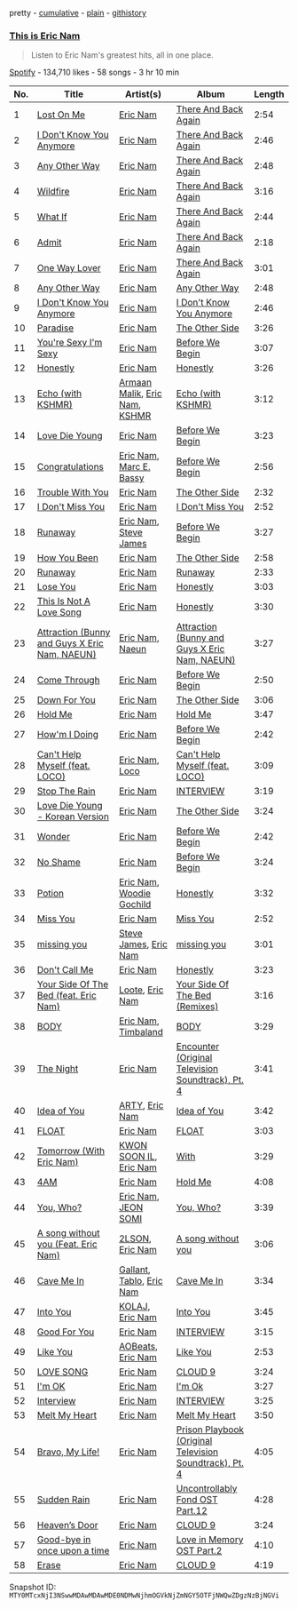 pretty - [cumulative](/playlists/cumulative/37i9dQZF1DWSvP5HMve5xc.md) - [plain](/playlists/plain/37i9dQZF1DWSvP5HMve5xc) - [githistory](https://github.githistory.xyz/mackorone/spotify-playlist-archive/blob/main/playlists/plain/37i9dQZF1DWSvP5HMve5xc)

### [This is Eric Nam](https://open.spotify.com/playlist/37i9dQZF1DWSvP5HMve5xc)

> Listen to Eric Nam's greatest hits, all in one place.

[Spotify](https://open.spotify.com/user/spotify) - 134,710 likes - 58 songs - 3 hr 10 min

| No. | Title | Artist(s) | Album | Length |
|---|---|---|---|---|
| 1 | [Lost On Me](https://open.spotify.com/track/5ijpPkVMurycFFfNKVlcoc) | [Eric Nam](https://open.spotify.com/artist/2FLqlgckDKdmpBrvLAT5BM) | [There And Back Again](https://open.spotify.com/album/643X6WW2ijEwMLaNjp1dk1) | 2:54 |
| 2 | [I Don't Know You Anymore](https://open.spotify.com/track/09ZDPL4NSDNxfIic9gPnCn) | [Eric Nam](https://open.spotify.com/artist/2FLqlgckDKdmpBrvLAT5BM) | [There And Back Again](https://open.spotify.com/album/643X6WW2ijEwMLaNjp1dk1) | 2:46 |
| 3 | [Any Other Way](https://open.spotify.com/track/0VjAIeSvXNYyshkoQ73Jvi) | [Eric Nam](https://open.spotify.com/artist/2FLqlgckDKdmpBrvLAT5BM) | [There And Back Again](https://open.spotify.com/album/643X6WW2ijEwMLaNjp1dk1) | 2:48 |
| 4 | [Wildfire](https://open.spotify.com/track/3vsfL1GdEMvoUs59KERxPx) | [Eric Nam](https://open.spotify.com/artist/2FLqlgckDKdmpBrvLAT5BM) | [There And Back Again](https://open.spotify.com/album/643X6WW2ijEwMLaNjp1dk1) | 3:16 |
| 5 | [What If](https://open.spotify.com/track/0KMhnkCiGtCQhYtAy7QS9l) | [Eric Nam](https://open.spotify.com/artist/2FLqlgckDKdmpBrvLAT5BM) | [There And Back Again](https://open.spotify.com/album/643X6WW2ijEwMLaNjp1dk1) | 2:44 |
| 6 | [Admit](https://open.spotify.com/track/2eJhLmfrXfZMw86vNaSEgU) | [Eric Nam](https://open.spotify.com/artist/2FLqlgckDKdmpBrvLAT5BM) | [There And Back Again](https://open.spotify.com/album/643X6WW2ijEwMLaNjp1dk1) | 2:18 |
| 7 | [One Way Lover](https://open.spotify.com/track/2GwZznMiY7vp7jNoF0yAa9) | [Eric Nam](https://open.spotify.com/artist/2FLqlgckDKdmpBrvLAT5BM) | [There And Back Again](https://open.spotify.com/album/643X6WW2ijEwMLaNjp1dk1) | 3:01 |
| 8 | [Any Other Way](https://open.spotify.com/track/0GLeMtCBYkh98BqwO5BN7b) | [Eric Nam](https://open.spotify.com/artist/2FLqlgckDKdmpBrvLAT5BM) | [Any Other Way](https://open.spotify.com/album/7C5Y9bh4Y8G5sw3bB2bquM) | 2:48 |
| 9 | [I Don't Know You Anymore](https://open.spotify.com/track/4Z4FusIyks3EQfscAFslWj) | [Eric Nam](https://open.spotify.com/artist/2FLqlgckDKdmpBrvLAT5BM) | [I Don't Know You Anymore](https://open.spotify.com/album/2CGgP7HTjvgAU2ta6bImXP) | 2:46 |
| 10 | [Paradise](https://open.spotify.com/track/1x9CUUDTZpk8wpeGH9ZAzW) | [Eric Nam](https://open.spotify.com/artist/2FLqlgckDKdmpBrvLAT5BM) | [The Other Side](https://open.spotify.com/album/0WkJMdNXAtv5UvJaBUeNRq) | 3:26 |
| 11 | [You're Sexy I'm Sexy](https://open.spotify.com/track/3VrAQzhFpUX0RGRqcOATd0) | [Eric Nam](https://open.spotify.com/artist/2FLqlgckDKdmpBrvLAT5BM) | [Before We Begin](https://open.spotify.com/album/2spNE5MhZn92sIJvBszJ4B) | 3:07 |
| 12 | [Honestly](https://open.spotify.com/track/4LsX7Mz7zhNOoydJfhedL4) | [Eric Nam](https://open.spotify.com/artist/2FLqlgckDKdmpBrvLAT5BM) | [Honestly](https://open.spotify.com/album/5fhNla7mPuyaDXPwZUhM3Q) | 3:26 |
| 13 | [Echo \(with KSHMR\)](https://open.spotify.com/track/5sbkFKdxVQ2FgEjKMvrHAL) | [Armaan Malik](https://open.spotify.com/artist/4IKVDbCSBTxBeAsMKjAuTs), [Eric Nam](https://open.spotify.com/artist/2FLqlgckDKdmpBrvLAT5BM), [KSHMR](https://open.spotify.com/artist/2wX6xSig4Rig5kZU6ePlWe) | [Echo \(with KSHMR\)](https://open.spotify.com/album/4Pqc9IVg6YRJPKakVOuZ2R) | 3:12 |
| 14 | [Love Die Young](https://open.spotify.com/track/4DERyalxTlWCdlHkVi0TfO) | [Eric Nam](https://open.spotify.com/artist/2FLqlgckDKdmpBrvLAT5BM) | [Before We Begin](https://open.spotify.com/album/2spNE5MhZn92sIJvBszJ4B) | 3:23 |
| 15 | [Congratulations](https://open.spotify.com/track/134RSOYlwz0HNRDsGWdeba) | [Eric Nam](https://open.spotify.com/artist/2FLqlgckDKdmpBrvLAT5BM), [Marc E\. Bassy](https://open.spotify.com/artist/3tQx1LPXbsYjE9VwN1Peaa) | [Before We Begin](https://open.spotify.com/album/2spNE5MhZn92sIJvBszJ4B) | 2:56 |
| 16 | [Trouble With You](https://open.spotify.com/track/2vPAcWqAAtp2hEkgR3tbFr) | [Eric Nam](https://open.spotify.com/artist/2FLqlgckDKdmpBrvLAT5BM) | [The Other Side](https://open.spotify.com/album/0WkJMdNXAtv5UvJaBUeNRq) | 2:32 |
| 17 | [I Don't Miss You](https://open.spotify.com/track/0kq2SMYMcYk6dl2Z6k03yN) | [Eric Nam](https://open.spotify.com/artist/2FLqlgckDKdmpBrvLAT5BM) | [I Don't Miss You](https://open.spotify.com/album/0MdZdkVzAdqv9QcBqnWmes) | 2:52 |
| 18 | [Runaway](https://open.spotify.com/track/3IZ6fZCJZ7OFRiKHGkhUvp) | [Eric Nam](https://open.spotify.com/artist/2FLqlgckDKdmpBrvLAT5BM), [Steve James](https://open.spotify.com/artist/2rYFy6vVM1YiECVIAHaJBY) | [Before We Begin](https://open.spotify.com/album/2spNE5MhZn92sIJvBszJ4B) | 3:27 |
| 19 | [How You Been](https://open.spotify.com/track/3dRrKVKeI1vFKqiOcO2vvJ) | [Eric Nam](https://open.spotify.com/artist/2FLqlgckDKdmpBrvLAT5BM) | [The Other Side](https://open.spotify.com/album/0WkJMdNXAtv5UvJaBUeNRq) | 2:58 |
| 20 | [Runaway](https://open.spotify.com/track/60sX1vz8ToXYuaAvW5sYMs) | [Eric Nam](https://open.spotify.com/artist/2FLqlgckDKdmpBrvLAT5BM) | [Runaway](https://open.spotify.com/album/6wLkmUYF8riWVznDJQTsJ1) | 2:33 |
| 21 | [Lose You](https://open.spotify.com/track/7MIdbo0RDBjAhtfuqBJ0o1) | [Eric Nam](https://open.spotify.com/artist/2FLqlgckDKdmpBrvLAT5BM) | [Honestly](https://open.spotify.com/album/5fhNla7mPuyaDXPwZUhM3Q) | 3:03 |
| 22 | [This Is Not A Love Song](https://open.spotify.com/track/7bpudprZI6hfD1mTmsvlw2) | [Eric Nam](https://open.spotify.com/artist/2FLqlgckDKdmpBrvLAT5BM) | [Honestly](https://open.spotify.com/album/5fhNla7mPuyaDXPwZUhM3Q) | 3:30 |
| 23 | [Attraction \(Bunny and Guys X Eric Nam, NAEUN\)](https://open.spotify.com/track/5TukPlV2eJWX7lfQAbrZGV) | [Eric Nam](https://open.spotify.com/artist/2FLqlgckDKdmpBrvLAT5BM), [Naeun](https://open.spotify.com/artist/16Jm6AxcL9XKkwOemxmbXc) | [Attraction \(Bunny and Guys X Eric Nam, NAEUN\)](https://open.spotify.com/album/0W7TJ6he0KuZ5medVP8rWO) | 3:27 |
| 24 | [Come Through](https://open.spotify.com/track/3p3zv2zj45B7MzSsy33VYf) | [Eric Nam](https://open.spotify.com/artist/2FLqlgckDKdmpBrvLAT5BM) | [Before We Begin](https://open.spotify.com/album/2spNE5MhZn92sIJvBszJ4B) | 2:50 |
| 25 | [Down For You](https://open.spotify.com/track/2zXPhvSMFyvfo1L0aGxFGw) | [Eric Nam](https://open.spotify.com/artist/2FLqlgckDKdmpBrvLAT5BM) | [The Other Side](https://open.spotify.com/album/0WkJMdNXAtv5UvJaBUeNRq) | 3:06 |
| 26 | [Hold Me](https://open.spotify.com/track/6N0uDUUQRQd7lIIFU2aaEQ) | [Eric Nam](https://open.spotify.com/artist/2FLqlgckDKdmpBrvLAT5BM) | [Hold Me](https://open.spotify.com/album/5VWPfP9Ibc44LHQxAqoqtt) | 3:47 |
| 27 | [How'm I Doing](https://open.spotify.com/track/79NTzKXDK2tC245bUX4ZlV) | [Eric Nam](https://open.spotify.com/artist/2FLqlgckDKdmpBrvLAT5BM) | [Before We Begin](https://open.spotify.com/album/2spNE5MhZn92sIJvBszJ4B) | 2:42 |
| 28 | [Can't Help Myself \(feat\. LOCO\)](https://open.spotify.com/track/2orlgIY1OBWBDQgmkHZHct) | [Eric Nam](https://open.spotify.com/artist/2FLqlgckDKdmpBrvLAT5BM), [Loco](https://open.spotify.com/artist/2e4G04F77jxVuDYo44TCSm) | [Can't Help Myself \(feat\. LOCO\)](https://open.spotify.com/album/28eyxP465GwxzQGVKXnvWS) | 3:09 |
| 29 | [Stop The Rain](https://open.spotify.com/track/2yB0QdoWwk0z5l9UhMesCV) | [Eric Nam](https://open.spotify.com/artist/2FLqlgckDKdmpBrvLAT5BM) | [INTERVIEW](https://open.spotify.com/album/0woMyvkTKuCuiMLvUi3BsH) | 3:19 |
| 30 | [Love Die Young \- Korean Version](https://open.spotify.com/track/51e1jeSBOaHJYQJKpgGMeu) | [Eric Nam](https://open.spotify.com/artist/2FLqlgckDKdmpBrvLAT5BM) | [The Other Side](https://open.spotify.com/album/0WkJMdNXAtv5UvJaBUeNRq) | 3:24 |
| 31 | [Wonder](https://open.spotify.com/track/0787vxvgRFKjMj5blL4qS3) | [Eric Nam](https://open.spotify.com/artist/2FLqlgckDKdmpBrvLAT5BM) | [Before We Begin](https://open.spotify.com/album/2spNE5MhZn92sIJvBszJ4B) | 2:42 |
| 32 | [No Shame](https://open.spotify.com/track/2X80Ip0T79wF65GqWkQWuV) | [Eric Nam](https://open.spotify.com/artist/2FLqlgckDKdmpBrvLAT5BM) | [Before We Begin](https://open.spotify.com/album/2spNE5MhZn92sIJvBszJ4B) | 3:24 |
| 33 | [Potion](https://open.spotify.com/track/1zeeMfyu9yL1ndxzL748PM) | [Eric Nam](https://open.spotify.com/artist/2FLqlgckDKdmpBrvLAT5BM), [Woodie Gochild](https://open.spotify.com/artist/6iLGJqxVgxxWsJe5bW4dxt) | [Honestly](https://open.spotify.com/album/5fhNla7mPuyaDXPwZUhM3Q) | 3:32 |
| 34 | [Miss You](https://open.spotify.com/track/0mKjDEz8ZaUWhGrkU0yNdC) | [Eric Nam](https://open.spotify.com/artist/2FLqlgckDKdmpBrvLAT5BM) | [Miss You](https://open.spotify.com/album/0lgYNNs933Zs7aM4h7RPKh) | 2:52 |
| 35 | [missing you](https://open.spotify.com/track/3PoJEuNHVlBSus3QnuI0Di) | [Steve James](https://open.spotify.com/artist/2rYFy6vVM1YiECVIAHaJBY), [Eric Nam](https://open.spotify.com/artist/2FLqlgckDKdmpBrvLAT5BM) | [missing you](https://open.spotify.com/album/4EQsxeRDl3bBldBkOUly0i) | 3:01 |
| 36 | [Don't Call Me](https://open.spotify.com/track/30lMBHYhUC2uJULakGPtkf) | [Eric Nam](https://open.spotify.com/artist/2FLqlgckDKdmpBrvLAT5BM) | [Honestly](https://open.spotify.com/album/5fhNla7mPuyaDXPwZUhM3Q) | 3:23 |
| 37 | [Your Side Of The Bed \(feat\. Eric Nam\)](https://open.spotify.com/track/3dz63QjQVZy7RYPzx6l3JU) | [Loote](https://open.spotify.com/artist/00TKPo9MxwZ0j4ooveIxWZ), [Eric Nam](https://open.spotify.com/artist/2FLqlgckDKdmpBrvLAT5BM) | [Your Side Of The Bed \(Remixes\)](https://open.spotify.com/album/52N7HDRAFmmcRlZWHbJXKO) | 3:16 |
| 38 | [BODY](https://open.spotify.com/track/0gb636CX4wHmcgqV0ydKdm) | [Eric Nam](https://open.spotify.com/artist/2FLqlgckDKdmpBrvLAT5BM), [Timbaland](https://open.spotify.com/artist/5Y5TRrQiqgUO4S36tzjIRZ) | [BODY](https://open.spotify.com/album/5lDFCTdpPFqJTj6uldBRIA) | 3:29 |
| 39 | [The Night](https://open.spotify.com/track/07VDPJCVaA5CNHpZZRzqje) | [Eric Nam](https://open.spotify.com/artist/2FLqlgckDKdmpBrvLAT5BM) | [Encounter \(Original Television Soundtrack\), Pt\. 4](https://open.spotify.com/album/2N7EdpdneMgsdOyqPQwTFZ) | 3:41 |
| 40 | [Idea of You](https://open.spotify.com/track/3qokU6oAQiynzPfQMfPbmR) | [ARTY](https://open.spotify.com/artist/1rSGNXhhYuWoq9BEz5DZGO), [Eric Nam](https://open.spotify.com/artist/2FLqlgckDKdmpBrvLAT5BM) | [Idea of You](https://open.spotify.com/album/2wKhjiowqNmKTq5oOJcvgW) | 3:42 |
| 41 | [FLOAT](https://open.spotify.com/track/06AzqBM9R9aw3BsyEjDC5F) | [Eric Nam](https://open.spotify.com/artist/2FLqlgckDKdmpBrvLAT5BM) | [FLOAT](https://open.spotify.com/album/0jxLIJPnHdAKemY2UNXujJ) | 3:03 |
| 42 | [Tomorrow \(With Eric Nam\)](https://open.spotify.com/track/31vNTboUCMZ36bVU8odUPW) | [KWON SOON IL](https://open.spotify.com/artist/1e7AZDBG64lv62iUtQ6nTf), [Eric Nam](https://open.spotify.com/artist/2FLqlgckDKdmpBrvLAT5BM) | [With](https://open.spotify.com/album/76Lw6VV53UnuVXqnq2rBqD) | 3:29 |
| 43 | [4AM](https://open.spotify.com/track/10IT66tcgCQIpBfO9TEHaV) | [Eric Nam](https://open.spotify.com/artist/2FLqlgckDKdmpBrvLAT5BM) | [Hold Me](https://open.spotify.com/album/5VWPfP9Ibc44LHQxAqoqtt) | 4:08 |
| 44 | [You, Who?](https://open.spotify.com/track/5WLLVrfFNbseupmtv0p2B1) | [Eric Nam](https://open.spotify.com/artist/2FLqlgckDKdmpBrvLAT5BM), [JEON SOMI](https://open.spotify.com/artist/7zYj9S9SdIunYCfSm7vzAR) | [You, Who?](https://open.spotify.com/album/2VJD2d4spfkILWzOmHEd4i) | 3:39 |
| 45 | [A song without you \(Feat\. Eric Nam\)](https://open.spotify.com/track/1gkwImDHjzLxRkP2S43CHW) | [2LSON](https://open.spotify.com/artist/2AMTVJeuaSJHOatQS448YY), [Eric Nam](https://open.spotify.com/artist/2FLqlgckDKdmpBrvLAT5BM) | [A song without you](https://open.spotify.com/album/3wVr8VfpRB2igZjhtTqSee) | 3:06 |
| 46 | [Cave Me In](https://open.spotify.com/track/79ptYtWnpAnsQutzg2xSFk) | [Gallant](https://open.spotify.com/artist/7wFDo161xYdeaiLz3KIHoM), [Tablo](https://open.spotify.com/artist/3NdOtTPPaXrCyC7Lpmzyhv), [Eric Nam](https://open.spotify.com/artist/2FLqlgckDKdmpBrvLAT5BM) | [Cave Me In](https://open.spotify.com/album/3no6YVGaUUBPQjfeUbajXL) | 3:34 |
| 47 | [Into You](https://open.spotify.com/track/1ySJm5XCFatpIz0j8NFlra) | [KOLAJ](https://open.spotify.com/artist/0hhL0iOf9ebHlwxWQyeH2w), [Eric Nam](https://open.spotify.com/artist/2FLqlgckDKdmpBrvLAT5BM) | [Into You](https://open.spotify.com/album/3Q33VTKlvcTy5wPTqpwDlK) | 3:45 |
| 48 | [Good For You](https://open.spotify.com/track/1L9X1uzSZoPwyVzFOIOKDh) | [Eric Nam](https://open.spotify.com/artist/2FLqlgckDKdmpBrvLAT5BM) | [INTERVIEW](https://open.spotify.com/album/0woMyvkTKuCuiMLvUi3BsH) | 3:15 |
| 49 | [Like You](https://open.spotify.com/track/79HRioSXcdx1C1EI0OYhnb) | [AOBeats](https://open.spotify.com/artist/2tfyKNBwTB41ArvliXX1zA), [Eric Nam](https://open.spotify.com/artist/2FLqlgckDKdmpBrvLAT5BM) | [Like You](https://open.spotify.com/album/1LGPSvjg56zvngewWWvxf7) | 2:53 |
| 50 | [LOVE SONG](https://open.spotify.com/track/3YEBBpdqaFmIhJpVHutUS3) | [Eric Nam](https://open.spotify.com/artist/2FLqlgckDKdmpBrvLAT5BM) | [CLOUD 9](https://open.spotify.com/album/1AsAiZVkOZN2SEEIQziJ2l) | 3:24 |
| 51 | [I'm OK](https://open.spotify.com/track/70erIN9ecPDru7T9NSkRWk) | [Eric Nam](https://open.spotify.com/artist/2FLqlgckDKdmpBrvLAT5BM) | [I'm Ok](https://open.spotify.com/album/0nCxgNlP3ynhDKpeim8INX) | 3:27 |
| 52 | [Interview](https://open.spotify.com/track/2izPoWJ6xAuZUNJkdXO3YS) | [Eric Nam](https://open.spotify.com/artist/2FLqlgckDKdmpBrvLAT5BM) | [INTERVIEW](https://open.spotify.com/album/0woMyvkTKuCuiMLvUi3BsH) | 3:25 |
| 53 | [Melt My Heart](https://open.spotify.com/track/4BBWAJ5bQAWFBsI6I8PBSt) | [Eric Nam](https://open.spotify.com/artist/2FLqlgckDKdmpBrvLAT5BM) | [Melt My Heart](https://open.spotify.com/album/44BoXvyaslCItBeAKNZoT8) | 3:50 |
| 54 | [Bravo, My Life!](https://open.spotify.com/track/5IBGJAEwVNkV1zF5oQzu1N) | [Eric Nam](https://open.spotify.com/artist/2FLqlgckDKdmpBrvLAT5BM) | [Prison Playbook \(Original Television Soundtrack\), Pt\. 4](https://open.spotify.com/album/61keMFoOYVGIAJmDUtilZB) | 4:05 |
| 55 | [Sudden Rain](https://open.spotify.com/track/5NvhFPnIOnSTLmYSY6E2SB) | [Eric Nam](https://open.spotify.com/artist/2FLqlgckDKdmpBrvLAT5BM) | [Uncontrollably Fond OST Part.12](https://open.spotify.com/album/1AIAPDjo7yoK8L9PldQDVd) | 4:28 |
| 56 | [Heaven’s Door](https://open.spotify.com/track/2g5CduZnfP52qU4BGvT1Tg) | [Eric Nam](https://open.spotify.com/artist/2FLqlgckDKdmpBrvLAT5BM) | [CLOUD 9](https://open.spotify.com/album/1AsAiZVkOZN2SEEIQziJ2l) | 3:24 |
| 57 | [Good\-bye in once upon a time](https://open.spotify.com/track/5PJ4qGA50DzE6m3gpjMpbP) | [Eric Nam](https://open.spotify.com/artist/2FLqlgckDKdmpBrvLAT5BM) | [Love in Memory OST Part.2](https://open.spotify.com/album/4lIIY9VAXXIVexOy0dcaZc) | 4:10 |
| 58 | [Erase](https://open.spotify.com/track/70IiwE3KGMGoB3zqsgwWPY) | [Eric Nam](https://open.spotify.com/artist/2FLqlgckDKdmpBrvLAT5BM) | [CLOUD 9](https://open.spotify.com/album/1AsAiZVkOZN2SEEIQziJ2l) | 4:19 |

Snapshot ID: `MTY0MTcxNjI3NSwwMDAwMDAwMDE0NDMwNjhmOGVkNjZmNGY5OTFjNWQwZDgzNzBjNGVi`
